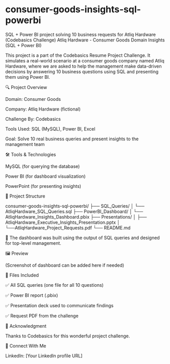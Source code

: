 # consumer-goods-insights-sql-powerbi
SQL + Power BI project solving 10 business requests for Atliq Hardware (Codebasics Challenge)
Atliq Hardware - Consumer Goods Domain Insights (SQL + Power BI)

This project is a part of the Codebasics Resume Project Challenge. It simulates a real-world scenario at a consumer goods company named Atliq Hardware, where we are asked to help the management make data-driven decisions by answering 10 business questions using SQL and presenting them using Power BI.

🔍 Project Overview

Domain: Consumer Goods

Company: Atliq Hardware (fictional)

Challenge By: Codebasics

Tools Used: SQL (MySQL), Power BI, Excel

Goal: Solve 10 real business queries and present insights to the management team

🛠️ Tools & Technologies

MySQL (for querying the database)

Power BI (for dashboard visualization)

PowerPoint (for presenting insights)

📂 Project Structure

consumer-goods-insights-sql-powerbi/
├── SQL_Queries/
│   └── AtliqHardware_SQL_Queries.sql
├── PowerBI_Dashboard/
│   └── AtliqHardware_Insights_Dashboard.pbix
├── Presentations/
│   ├── AtliqHardware_Executive_Insights_Presentation.pptx
│   └──AtliqHardware_Project_Requests.pdf
└── README.md

📌 The dashboard was built using the output of SQL queries and designed for top-level management.

🖼️ Preview

(Screenshot of dashboard can be added here if needed)

📎 Files Included

✅ All SQL queries (one file for all 10 questions)

✅ Power BI report (.pbix)

✅ Presentation deck used to communicate findings

✅ Request PDF from the challenge

🤝 Acknowledgment

Thanks to Codebasics for this wonderful project challenge.

🔗 Connect With Me

LinkedIn: [Your LinkedIn profile URL]

